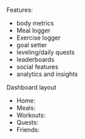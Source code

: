 Features:

- body metrics
- Meal logger
- Exercise logger
- goal setter
- leveling/daily quests
- leaderboards
- social features
- analytics and insights

Dashboard layout

- Home:
- Meals:
- Workouts:
- Quests:
- Friends:
